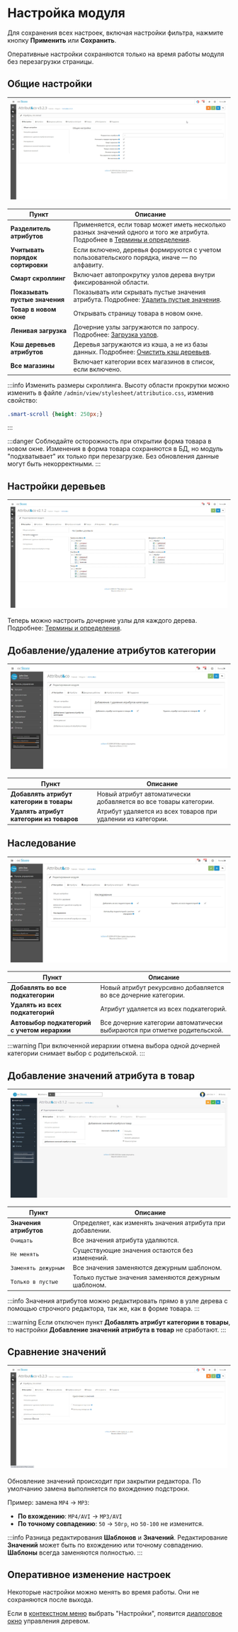 # Настройка модуля

Для сохранения всех настроек, включая настройки фильтра, нажмите кнопку **Применить** или **Сохранить**.

Оперативные настройки сохраняются только на время работы модуля без перезагрузки страницы.

## Общие настройки

| ![Настройки](/img/tutorial/settings.jpg) |
|-|

| Пункт | Описание |
|-------|----------|
| **Разделитель атрибутов** | Применяется, если товар может иметь несколько разных значений одного и того же атрибута. Подробнее в [Термины и определения](theory.html#theory-terms). |
| **Учитывать порядок сортировки** | Если включено, деревья формируются с учетом пользовательского порядка, иначе — по алфавиту. |
| **Смарт скроллинг** | Включает автопрокрутку узлов дерева внутри фиксированной области. |
| **Показывать пустые значения** | Показывать или скрывать пустые значения атрибута. Подробнее: [Удалить пустые значения](tools.html#tools-empty). |
| **Товар в новом окне** | Открывать страницу товара в новом окне. |
| **Ленивая загрузка** | Дочерние узлы загружаются по запросу. Подробнее: [Загрузка узлов](theory.html#theory-loading). |
| **Кэш деревьев атрибутов** | Деревья загружаются из кэша, а не из базы данных. Подробнее: [Очистить кэш деревьев](tools.html#tools-cache). |
| **Все магазины** | Включает категории всех магазинов в список, если включено. |

:::info
Изменить размеры скроллинга.
Высоту области прокрутки можно изменить в файле `/admin/view/stylesheet/attributico.css`, изменив свойство:
```css
.smart-scroll {height: 250px;}
```
:::

:::danger
Соблюдайте осторожность при открытии форма товара в новом окне.
Изменения в форма товара сохраняются в БД, но модуль "подхватывает" их только при перезагрузке. Без обновления данные могут быть некорректными.
:::

## Настройки деревьев

| ![Настройки деревьев](/img/tutorial/tree_settings.jpg) |
|-|

Теперь можно настроить дочерние узлы для каждого дерева. Подробнее: [Термины и определения](theory.html#theory-terms).

## Добавление/удаление атрибутов категории

| ![Атрибуты категории](/img/tutorial/category_attribute_settings.jpg) |
|-|

| Пункт | Описание |
|-------|----------|
| **Добавлять атрибут категории в товары** | Новый атрибут автоматически добавляется во все товары категории. |
| **Удалять атрибут категории из товаров** | Атрибут удаляется из всех товаров при удалении из категории. |

## Наследование

| ![Настройки наследования](/img/tutorial/inherit_settings.jpg) |
|-|

| Пункт | Описание |
|-------|----------|
| **Добавлять во все подкатегории** | Новый атрибут рекурсивно добавляется во все дочерние категории. |
| **Удалять из всех подкатегорий** | Атрибут удаляется из всех подкатегорий. |
| **Автовыбор подкатегорий с учетом иерархии** | Все дочерние категории автоматически выбираются при отметке родительской. |

:::warning
При включенной иерархии отмена выбора одной дочерней категории снимает выбор с родительской.
:::

## Добавление значений атрибута в товар

| ![Добавление значений](/img/tutorial/product_settings.jpg) |
|-|

| Пункт | Описание |
|-------|----------|
| **Значения атрибутов** | Определяет, как изменять значения атрибута при добавлении. |
| `Очищать` | Все значения атрибута удаляются. |
| `Не менять` | Существующие значения остаются без изменений. |
| `Заменять дежурным` | Все значения заменяются дежурным шаблоном. |
| `Только в пустые` | Только пустые значения заменяются дежурным шаблоном. |

:::info
Значения атрибутов можно редактировать прямо в узле дерева с помощью строчного редактора, так же, как в форме товара.
:::

:::warning
Если отключен пункт **Добавлять атрибут категории в товары**, то настройки **Добавление значений атрибута в товар** не сработают.
:::

## Сравнение значений

| ![Сравнение значений](/img/tutorial/comparemode.jpg) |
|-|

Обновление значений происходит при закрытии редактора. По умолчанию замена выполняется по вхождению подстроки.

Пример: замена `MP4` → `MP3`:
- **По вхождению**: `MP4/AVI` → `MP3/AVI`
- **По точному совпадению**: `50` → `50гр`, но `50-100` не изменится.

:::info
Разница редактирования **Шаблонов** и **Значений**.
Редактирование **Значений** может быть по вхождению или точному совпадению. **Шаблоны** всегда заменяются полностью.
:::

## Оперативное изменение настроек

Некоторые настройки можно менять во время работы. Они не сохраняются после выхода.

Если в [контекстном меню](using.html#using-context-menu) выбрать "Настройки", появится [диалоговое окно](using.html#using-dialog) управления деревом.
